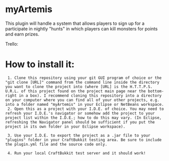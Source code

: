 myArtemis
=========

This plugin will handle a system that allows players to sign up for a participate in nightly "hunts" in which players can kill monsters for points and earn prizes.

Trello:     

How to install it:
=

     1. Clone this repository using your git GUI program of choice or the "git clone [URL]" command from the command line inside the directory you want to clone the project into (where [URL] is the H.T.T.P.S. U.R.L. of this project found on the project main page near the bottom-right in a box). I recommend cloning this repository into a directory on your computer where you can find all of your other projects, e.g. into a folder named "myArtemis" in your Eclipse or NetBeans workspace. 
     2. Open this as a project with your I.D.E. of choice. You may need to refresh your I.D.E.'s navigator or somehow add the project to your project list within the I.D.E.; how to do this may vary. (In Eclipse, refreshing the Navigator panel should be sufficient if you put the project in its own folder in your Eclipse workspace).
     
     3. Use your I.D.E. to export the project as a .jar file to your "plugins" folder in your CraftBukkit testing area. Be sure to include the plugin.yml file and the source code only.
     
     4. Run your local CraftBukkit test server and it should work!
     
